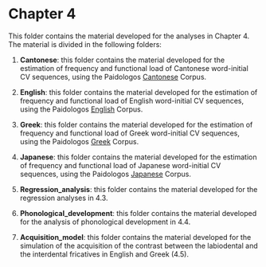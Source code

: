 # Chapter 4
  
This folder contains the material developed for the analyses in Chapter 4. The material is divided in the following folders:

1. **Cantonese**: this folder contains the material developed for the estimation of frequency and functional load of Cantonese word-initial CV sequences, using the Paidologos [Cantonese](https://phonbank.talkbank.org/access/Chinese/Cantonese/PaidoCantonese.html) Corpus.

2. **English**: this folder contains the material developed for the estimation of frequency and functional load of English word-initial CV sequences, using the Paidologos [English](https://phonbank.talkbank.org/access/Eng-NA/PaidoEnglish.html) Corpus.

3. **Greek**: this folder contains the material developed for the estimation of frequency and functional load of Greek word-initial CV sequences, using the Paidologos [Greek](https://phonbank.talkbank.org/access/Other/Greek/PaidoGreek) Corpus.

4. **Japanese**: this folder contains the material developed for the estimation of frequency and functional load of Japanese word-initial CV sequences, using the Paidologos [Japanese](https://phonbank.talkbank.org/access/Japanese/PaidoJapanese.html) Corpus.

5. **Regression_analysis**: this folder contains the material developed for the regression analyses in 4.3.

6. **Phonological_development**: this folder contains the material developed for the analysis of phonological development in 4.4.

7. **Acquisition_model**: this folder contains the material developed for the simulation of the acquisition of the contrast between the labiodental and the interdental fricatives in English and Greek (4.5). 
